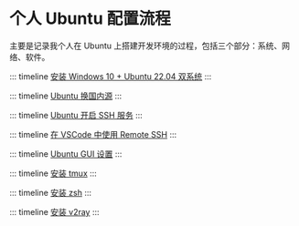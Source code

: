# 个人 Ubuntu 配置流程

主要是记录我个人在 Ubuntu 上搭建开发环境的过程，包括三个部分：系统、网络、软件。

::: timeline [安装 Windows 10 + Ubuntu 22.04 双系统](/notes/ubuntu-dual-boot)
:::

::: timeline [Ubuntu 换国内源](/notes/ubuntu-sources)
:::

::: timeline [Ubuntu 开启 SSH 服务](/notes/ubuntu-ssh)
:::

::: timeline [在 VSCode 中使用 Remote SSH](/notes/remote-ssh)
:::

::: timeline [Ubuntu GUI 设置](/notes/ubuntu-gui)
:::

::: timeline [安装 tmux](/notes/tmux)
:::

::: timeline [安装 zsh](/notes/zsh)
:::

::: timeline [安装 v2ray](/notes/v2ray)
:::